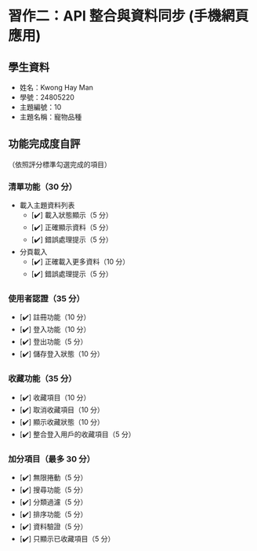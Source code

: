 # 習作二：API 整合與資料同步 (手機網頁應用)

## 學生資料

- 姓名：Kwong Hay Man
- 學號：24805220
- 主題編號：10
- 主題名稱：寵物品種

## 功能完成度自評

（依照評分標準勾選完成的項目）

### 清單功能（30 分）

- 載入主題資料列表
  - [✔️] 載入狀態顯示（5 分）
  - [✔️] 正確顯示資料（5 分）
  - [✔️] 錯誤處理提示（5 分）
- 分頁載入
  - [✔️] 正確載入更多資料（10 分）
  - [✔️] 錯誤處理提示（5 分）

### 使用者認證（35 分）

- [✔️] 註冊功能（10 分）
- [✔️] 登入功能（10 分）
- [✔️] 登出功能（5 分）
- [✔️] 儲存登入狀態（10 分）

### 收藏功能（35 分）

- [✔️] 收藏項目（10 分）
- [✔️] 取消收藏項目（10 分）
- [✔️] 顯示收藏狀態（10 分）
- [✔️] 整合登入用戶的收藏項目（5 分）

### 加分項目（最多 30 分）

- [✔️] 無限捲動（5 分）
- [✔️] 搜尋功能（5 分）
- [✔️] 分類過濾（5 分）
- [✔️] 排序功能（5 分）
- [✔️] 資料驗證（5 分）
- [✔️] 只顯示已收藏項目（5 分）